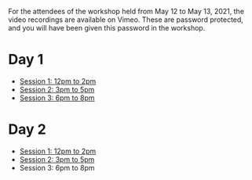 For the attendees of the workshop held from May 12 to May 13, 2021, the video recordings are available on Vimeo.
These are password protected, and you will have been given this password in the workshop.

# Day 1

* [Session 1: 12pm to 2pm](https://vimeo.com/548409624)
* [Session 2: 3pm to 5pm](https://vimeo.com/548495820)
* [Session 3: 6pm to 8pm](https://vimeo.com/548572443)

# Day 2

* [Session 1: 12pm to 2pm](https://vimeo.com/548854726)
* [Session 2: 3pm to 5pm](https://vimeo.com/548927768)
* Session 3: 6pm to 8pm

